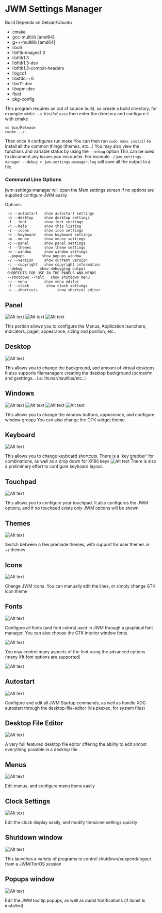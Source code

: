 # JWM Settings Manager
Build Depends on Debian/Ubuntu
- cmake
- gcc-multilib [amd64]
- g++-multilib [amd64]
- libc6
- libfltk-images1.3
- libfltk1.3
- libfltk1.3-dev
- libfltk1.3-compat-headers
- libgcc1
- libstdc++6
- libx11-dev
- libxpm-dev
- fluid
- pkg-config

This program requires an out of source build, so create a build directory, for example:
`mkdir -p bin/Release`
then enter the directory and configure it with cmake
```
cd bin/Release
cmake ../..
```
Then once it configures run make
You can then run
`sudo make install`
to install all the common things (themes, etc...)
You may also view the functions and variable status by using the `--debug` option
This can be used to document any issues you encounter.
For example
`./jwm-settings-manager --debug > jwm-settings-manager.log`
will save all the output to a file.

### Command Line Options
jwm-settings-manager will open the Main settings screen if no options are supplied
configure JWM easily

Options:
```
 -a --autostart   show autostart settings
 -d --desktop     show desktop settings
 -f --font        show font settings
 -h --help        show this listing
 -i --icons       show icon settings
 -k --keyboard    show keyboard settings
 -m --mouse       show mouse settings
 -p --panel       show panel settings
 -t --themes      show theme settings
 -w --window      show window settings
 --popups        show popups window
 -v --version     show current version
 -c --copyright   show copyright information
 --debug        show debugging output
 SHORTCUTS FOR USE IN THE PANELS AND MENUS
 --shutdown --halt   show shutdown menu
 -u --menu        show menu editor
 -l --clock        show clock settings
 -s --shortcuts         show shortcut editor
```
## Panel
![Alt text](/screenshots/panel.png?raw=true "Panel Window") ![Alt text](/screenshots/panel-appearance.png?raw=true "Panel Appearance") ![Alt text](/screenshots/panel-size.png?raw=true "Panel Size")

This portion allows you to configure the Menus, Application launchers, indicators, pager, appearance, sizing and position, etc..

## Desktop
![Alt text](/screenshots/desktop.png?raw=true "Desktop Window")

This allows you to change the background, and amount of virtual desktops.
It also supports filemanagers creating the desktop background (pcmanfm and gsettings... i.e. thunar/nautilus/etc..)

## Windows
![Alt text](/screenshots/windows.png?raw=true "Windows Window") ![Alt text](/screenshots/windows-settings.png?raw=true "Windows Settings") ![Alt text](/screenshots/windows-groups.png?raw=true "Windows Groups") ![Alt text](/screenshots/windows-advanced.png?raw=true "Windows Advanced")

This allows you to change the window buttons, appearance, and configure window groups
You can also change the GTK widget theme

## Keyboard
![Alt text](/screenshots/keyboard.png?raw=true "Keyboard Window")

This allows you to change keyboard shortcuts.
There is a 'key grabber' for combinations, as well as a drop down for XF86 keys
![Alt text](/screenshots/keyboard-grabber.png?raw=true "Keyboard Grabber")
There is also a preliminary effort to configure keyboard layout.

## Touchpad
![Alt text](/screenshots/touchpad.png?raw=true "Touchpad Window")

This allows you to configure your touchpad.
It also configures the JWM options, and if no touchpad exists only JWM options will be shown

## Themes
![Alt text](/screenshots/themes.png?raw=true "Themes Window")

Switch between a few premade themes, with support for user themes in
~/.themes

## Icons
![Alt text](/screenshots/icons.png?raw=true "Icons Window")

Change JWM icons.  You can manually edit the lines, or simply change GTK icon theme

## Fonts
![Alt text](/screenshots/fonts.png?raw=true "Fonts Window")

Configure all fonts (and font colors) used in JWM through a graphical font manager.  You can also choose the GTK interior window fonts.

![Alt text](/screenshots/fonts-subwin.png?raw=true "Fonts Chooser Window")

You may control many aspects of the font using the advanced options (many Xft font options are supported)

![Alt text](/screenshots/fonts-subwin-advanced.png?raw=true "Fonts Chooser Window - Advanced")

## Autostart
![Alt text](/screenshots/autostart.png?raw=true "Autostart Window")

Configure and edit all JWM Startup commands, as well as handle XDG autostart through the desktop-file-editor (via pkexec, for system files)

## Desktop File Editor
![Alt text](/screenshots/desktop-file-editor.png?raw=true "Desktop File Editor Window")

A very full featured desktop file editor offering the ability to edit almost everything possible in a desktop file.

## Menus
![Alt text](/screenshots/menus.png?raw=true "Menus Window")

Edit menus, and configure menu items easily

## Clock Settings
![Alt text](/screenshots/clock.png?raw=true "Clock Settings Window")

Edit the clock display easily, and modify timezone settings quickly

## Shutdown window
![Alt text](/screenshots/shutdown.png?raw=true "Shutdown Window")

This launches a variety of programs to control shutdown/suspend/logout from a JWM/ToriOS session

## Popups window
![Alt text](/screenshots/popups.png?raw=true "Popups Window")

Edit the JWM tooltip popups, as well as dunst Notifications (if dunst is installed)
